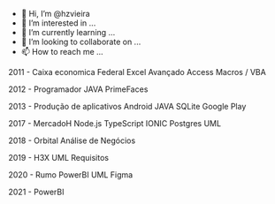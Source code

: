 - 👋 Hi, I’m @hzvieira
- 👀 I’m interested in ...
- 🌱 I’m currently learning ...
- 💞️ I’m looking to collaborate on ...
- 📫 How to reach me ...

<!---
hzvieira/hzvieira is a ✨ special ✨ repository because its `README.md` (this file) appears on your GitHub profile.
You can click the Preview link to take a look at your changes.
--->

2011 - Caixa economica Federal
       Excel Avançado
       Access
       Macros / VBA
       
2012 - Programador
       JAVA
       PrimeFaces

2013 - Produção de aplicativos
       Android
       JAVA
       SQLite
       Google Play
   
2017 - MercadoH
       Node.js
       TypeScript
       IONIC
       Postgres
       UML
       
2018 - Orbital
       Análise de Negócios

2019 - H3X
       UML
       Requisitos
       
2020 - Rumo
       PowerBI
       UML
       Figma

2021 - PowerBI
        
       
